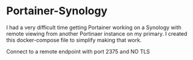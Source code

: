 # Portainer-Synology

I had a very difficult time getting Portainer working on a Synology with remote viewing from another Portinaer instance on my primary.  I created this docker-compose file to simplify making that work.

Connect to a remote endpoint with port 2375 and NO TLS
